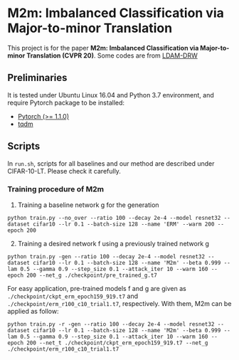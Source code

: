 # M2m: Imbalanced Classification via Major-to-minor Translation

This project is for the paper 
**M2m: Imbalanced Classification via Major-to-minor Translation (CVPR 20)**. Some codes are from [LDAM-DRW](https://github.com/kaidic/LDAM-DRW, "LDAM link")
## Preliminaries
It is tested under Ubuntu Linux 16.04 and Python 3.7 environment, and require Pytorch package to be installed:
* [Pytorch (>= 1.1.0)](https://pytorch.org/, "pytorch link")
* [tqdm](https://github.com/tqdm/tqdm, "tqdm link") 
## Scripts
In ```run.sh```, scripts for all baselines and our method are described under CIFAR-10-LT. Please check it carefully. 
### Training procedure of M2m 
1. Training a baseline network g for the generation 
```
python train.py --no_over --ratio 100 --decay 2e-4 --model resnet32 --dataset cifar10 --lr 0.1 --batch-size 128 --name 'ERM' --warm 200 --epoch 200   
```
2. Training a desired network f using a previously trained network g
```
python train.py -gen --ratio 100 --decay 2e-4 --model resnet32 --dataset cifar10 --lr 0.1 --batch-size 128 --name 'M2m' --beta 0.999 --lam 0.5 --gamma 0.9 --step_size 0.1 --attack_iter 10 --warm 160 --epoch 200 --net_g ./checkpoint/pre_trained_g.t7 
```
For easy application, pre-trained models f and g are given as ```./checkpoint/ckpt_erm_epoch159_919.t7``` and ```./checkpoint/erm_r100_c10_trial1.t7```, respectively. With them, M2m can be applied as follow:
```
python train.py -r -gen --ratio 100 --decay 2e-4 --model resnet32 --dataset cifar10 --lr 0.1 --batch-size 128 --name 'M2m' --beta 0.999 --lam 0.5 --gamma 0.9 --step_size 0.1 --attack_iter 10 --warm 160 --epoch 200 --net_t ./checkpoint/ckpt_erm_epoch159_919.t7 --net_g ./checkpoint/erm_r100_c10_trial1.t7  
```
